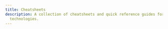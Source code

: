 ```yaml
---
title: Cheatsheets
description: A collection of cheatsheets and quick reference guides for various
  technologies.
---
```

